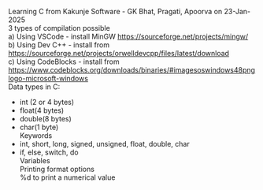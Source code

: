 Learning C from Kakunje Software - GK Bhat, Pragati, Apoorva on 23-Jan-2025   
3 types of compilation possible   
a) Using VSCode - install MinGW https://sourceforge.net/projects/mingw/   
b) Using Dev C++ - install from https://sourceforge.net/projects/orwelldevcpp/files/latest/download   
c) Using CodeBlocks - install from https://www.codeblocks.org/downloads/binaries/#imagesoswindows48pnglogo-microsoft-windows   
Data types in C:   
- int (2 or 4 bytes)   
- float(4 bytes)   
- double(8 bytes)   
- char(1 byte)   
Keywords
- int, short, long, signed, unsigned, float, double, char
- if, else, switch, do   
Variables   
Printing format options   
%d to print a numerical value   
